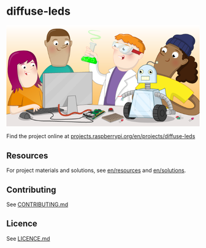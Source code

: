# diffuse-leds

![diffuse-leds](banner.png)

Find the project online at [projects.raspberrypi.org/en/projects/diffuse-leds](https://projects.raspberrypi.org/en/projects/diffuse-leds)

## Resources
For project materials and solutions, see [en/resources](https://github.com/raspberrypilearning/diffuse-leds/tree/master/en/resources) and [en/solutions](https://github.com/raspberrypilearning/diffuse-leds/tree/master/en/solutions).

## Contributing
See [CONTRIBUTING.md](CONTRIBUTING.md)

## Licence
 See [LICENCE.md](LICENCE.md)